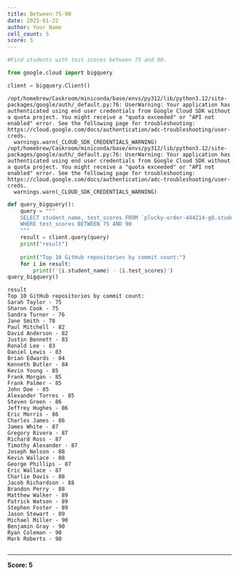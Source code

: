 ```yaml
---
title: Between-75-90
date: 2025-01-22
author: Your Name
cell_count: 5
score: 5
---
```


```python
#Find students with test scores between 75 and 90.
```


```python
from google.cloud import bigquery
```


```python
client = bigquery.Client()
```

    /opt/homebrew/Caskroom/miniconda/base/envs/py312/lib/python3.12/site-packages/google/auth/_default.py:76: UserWarning: Your application has authenticated using end user credentials from Google Cloud SDK without a quota project. You might receive a "quota exceeded" or "API not enabled" error. See the following page for troubleshooting: https://cloud.google.com/docs/authentication/adc-troubleshooting/user-creds. 
      warnings.warn(_CLOUD_SDK_CREDENTIALS_WARNING)
    /opt/homebrew/Caskroom/miniconda/base/envs/py312/lib/python3.12/site-packages/google/auth/_default.py:76: UserWarning: Your application has authenticated using end user credentials from Google Cloud SDK without a quota project. You might receive a "quota exceeded" or "API not enabled" error. See the following page for troubleshooting: https://cloud.google.com/docs/authentication/adc-troubleshooting/user-creds. 
      warnings.warn(_CLOUD_SDK_CREDENTIALS_WARNING)



```python
def query_bigquery():
    query = """
    SELECT student_name, test_scores FROM `plucky-order-444214-g8.student_data.student_data_madhuri` 
    WHERE test_scores BETWEEN 75 AND 90
    """
    result = client.query(query)
    print("result")
    
    print("Top 10 GitHub repositories by commit count:")
    for i in result:
        print(f'{i.student_name} - {i.test_scores}')
query_bigquery()
```

    result
    Top 10 GitHub repositories by commit count:
    Sarah Taylor - 75
    Sharon Cook - 75
    Sandra Turner - 76
    Jane Smith - 78
    Paul Mitchell - 82
    David Anderson - 82
    Justin Bennett - 83
    Ronald Lee - 83
    Daniel Lewis - 83
    Brian Edwards - 84
    Kenneth Butler - 84
    Kevin Young - 85
    Frank Morgan - 85
    Frank Palmer - 85
    John Doe - 85
    Alexander Torres - 85
    Steven Green - 86
    Jeffrey Hughes - 86
    Eric Morris - 86
    Charles James - 86
    James White - 87
    Gregory Rivera - 87
    Richard Ross - 87
    Timothy Alexander - 87
    Joseph Nelson - 88
    Kevin Wallace - 88
    George Phillips - 87
    Eric Wallace - 87
    Charlie Davis - 88
    Jacob Richardson - 88
    Brandon Perry - 88
    Matthew Walker - 89
    Patrick Watson - 89
    Stephen Foster - 89
    Jason Stewart - 89
    Michael Miller - 90
    Benjamin Gray - 90
    Ryan Coleman - 90
    Mark Roberts - 90



```python

```


---
**Score: 5**
